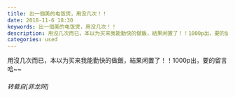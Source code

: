 ```yaml
---
title: 出一個美的电饭煲，用没几次！！
date: 2018-11-6 18:30
keywords: 出一個美的电饭煲，用没几次！！
description: 用沒几次而已，本以为买来我能勤快的做飯，結果闲置了！！1000p出，要的留言哈~~
categories: used
---
```

<td class="t_f" id="postmessage_2227952">

<img alt="" border="0" class="zoom" data-cf-modified-e1c10bcd73399ab5adb1d9f7-="" file="https://pic.mdcdn.cn/ImageStore/106830/detail/0ea7d6fb88228314A18963/0ea7d6fb88228314A18963_790*.jpg?x-oss-process=image/format,webp/quality,Q_100&amp;" id="aimg_PRg6w" lazyloadthumb="1" onclick="" onmouseover="" src="https://pic.mdcdn.cn/ImageStore/106830/detail/0ea7d6fb88228314A18963/0ea7d6fb88228314A18963_790*.jpg?x-oss-process=image/format,webp/quality,Q_100&amp;"/><br/>
用沒几次而已，本以为买来我能勤快的做飯，結果闲置了！！1000p出，要的留言哈~~</td>
###### 转载自[菲龙网]